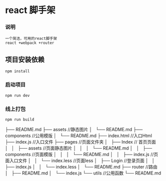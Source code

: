 # react 脚手架

### 说明
```
一个简洁，可用的react脚手架
react +webpack +router

```

## 项目安装依赖
```
npm install

```

### 启动项目
```
npm run dev

```

### 线上打包
```
npm run build
```

├── README.md
├── assets                 //静态图片
│   └── README.md
├── components             //公用模版
│   └── README.md
├── index.html             //入口Html
├── index.js               //入口文件
├── pages                  //页面文件夹
│   ├── Index              // 首页页面
│   │   ├── assets         //页面静态图片
│   │   │   └── README.md
│   │   ├── components     //页面模版
│   │   │   └── README.md
│   │   ├── index.js        //页面入口文件
│   │   └── index.less      //页面less
│   ├── Login               //登录页面
│   │   ├── index.js
│   │   └── index.less
│   └── README.md
├── router                  //路由
│   ├── README.md
│   └── index.js
└── utils                   //公用函数
    └── README.md

